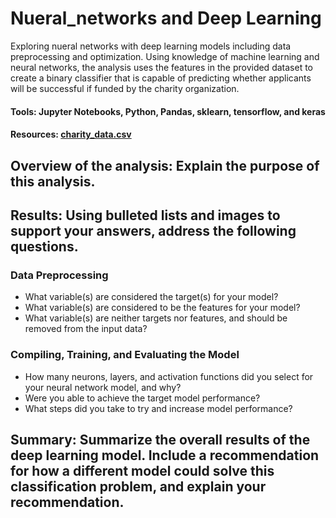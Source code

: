 # Nueral_networks and Deep Learning
Exploring nueral networks with deep learning models including data preprocessing and optimization. Using knowledge of machine learning and neural networks, the analysis uses the features in the provided dataset to create a binary classifier that is capable of predicting whether applicants will be successful if funded by the charity organization.

#### Tools: Jupyter Notebooks, Python, Pandas, sklearn, tensorflow, and keras 
#### Resources: [charity_data.csv](https://github.com/emaynard10/Nueral_network_charity_analysis/files/9389981/charity_data.csv)

## Overview of the analysis: Explain the purpose of this analysis.

## Results: Using bulleted lists and images to support your answers, address the following questions.
### Data Preprocessing
* What variable(s) are considered the target(s) for your model?
* What variable(s) are considered to be the features for your model?
* What variable(s) are neither targets nor features, and should be removed from the input data?

### Compiling, Training, and Evaluating the Model
* How many neurons, layers, and activation functions did you select for your neural network model, and why?
* Were you able to achieve the target model performance?
* What steps did you take to try and increase model performance?

## Summary: Summarize the overall results of the deep learning model. Include a recommendation for how a different model could solve this classification problem, and explain your recommendation.
